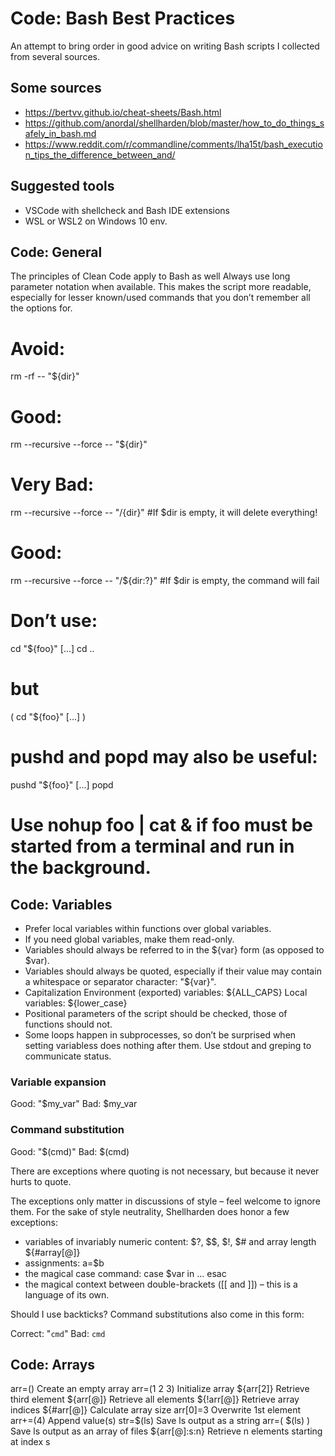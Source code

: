 # Code: Bash Best Practices
An attempt to bring order in good advice on writing Bash scripts I collected from several sources.

## Some sources
* https://bertvv.github.io/cheat-sheets/Bash.html
* https://github.com/anordal/shellharden/blob/master/how_to_do_things_safely_in_bash.md
* https://www.reddit.com/r/commandline/comments/lha15t/bash_execution_tips_the_difference_between_and/

## Suggested tools
* VSCode with shellcheck and Bash IDE extensions
* WSL or WSL2 on Windows 10 env.

## Code: General
The principles of Clean Code apply to Bash as well
Always use long parameter notation when available. This makes the script more readable, especially for lesser known/used commands that you don’t remember all the options for.

  # Avoid:
  rm -rf -- "${dir}"

  # Good:
  rm --recursive --force -- "${dir}"

  # Very Bad:
  rm --recursive --force -- "/{dir}" #If $dir is empty, it will delete everything!

  # Good:
  rm --recursive --force -- "/${dir:?}" #If $dir is empty, the command will fail
  
  # Don’t use:

  cd "${foo}"
  [...]
  cd ..

  # but
  
  (
    cd "${foo}"
    [...]
  )
  # pushd and popd may also be useful:

  pushd "${foo}"
  [...]
  popd
  # Use nohup foo | cat & if foo must be started from a terminal and run in the background.

## Code: Variables

* Prefer local variables within functions over global variables.
* If you need global variables, make them read-only.
* Variables should always be referred to in the ${var} form (as opposed to $var).
* Variables should always be quoted, especially if their value may contain a whitespace or separator character: "${var}".
* Capitalization
    Environment (exported) variables: ${ALL_CAPS}
    Local variables: ${lower_case}
* Positional parameters of the script should be checked, those of functions should not.
* Some loops happen in subprocesses, so don’t be surprised when setting variabless does nothing after them. Use stdout and greping to communicate status.

### Variable expansion

Good: "$my_var"
Bad: $my_var

### Command substitution

Good: "$(cmd)"
Bad: $(cmd)

There are exceptions where quoting is not necessary, but because it never hurts to quote.

The exceptions only matter in discussions of style – feel welcome to ignore them. For the sake of style neutrality, Shellharden does honor a few exceptions:

* variables of invariably numeric content: $?, $$, $!, $# and array length ${#array[@]}
* assignments: a=$b
* the magical case command: case $var in … esac
* the magical context between double-brackets ([[ and ]]) – this is a language of its own.

Should I use backticks?
Command substitutions also come in this form:

Correct: "`cmd`"
Bad: `cmd`

## Code: Arrays
arr=()	Create an empty array
arr=(1 2 3)	Initialize array
${arr[2]}	Retrieve third element
${arr[@]}	Retrieve all elements
${!arr[@]}	Retrieve array indices
${#arr[@]}	Calculate array size
arr[0]=3	Overwrite 1st element
arr+=(4)	Append value(s)
str=$(ls)	Save ls output as a string
arr=( $(ls) )	Save ls output as an array of files
${arr[@]:s:n}	Retrieve n elements starting at index s
